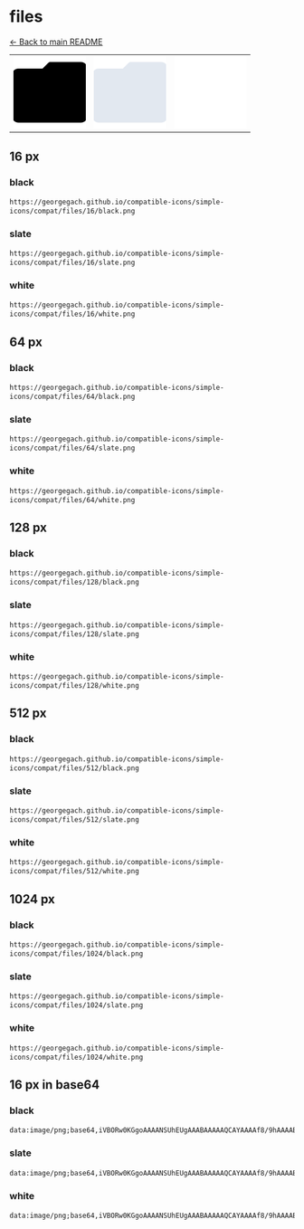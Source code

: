 # files

[← Back to main README](../../README.md)

<table><tr>
  <td><img src="./128/black.png" width="128" alt="files black icon" /></td>
  <td><img src="./128/slate.png" width="128" alt="files slate icon" /></td>
  <td><img src="./128/white.png" width="128" alt="files white icon" /></td>
</tr></table>

## 16 px

### black
```
https://georgegach.github.io/compatible-icons/simple-icons/compat/files/16/black.png
```

### slate
```
https://georgegach.github.io/compatible-icons/simple-icons/compat/files/16/slate.png
```

### white
```
https://georgegach.github.io/compatible-icons/simple-icons/compat/files/16/white.png
```

## 64 px

### black
```
https://georgegach.github.io/compatible-icons/simple-icons/compat/files/64/black.png
```

### slate
```
https://georgegach.github.io/compatible-icons/simple-icons/compat/files/64/slate.png
```

### white
```
https://georgegach.github.io/compatible-icons/simple-icons/compat/files/64/white.png
```

## 128 px

### black
```
https://georgegach.github.io/compatible-icons/simple-icons/compat/files/128/black.png
```

### slate
```
https://georgegach.github.io/compatible-icons/simple-icons/compat/files/128/slate.png
```

### white
```
https://georgegach.github.io/compatible-icons/simple-icons/compat/files/128/white.png
```

## 512 px

### black
```
https://georgegach.github.io/compatible-icons/simple-icons/compat/files/512/black.png
```

### slate
```
https://georgegach.github.io/compatible-icons/simple-icons/compat/files/512/slate.png
```

### white
```
https://georgegach.github.io/compatible-icons/simple-icons/compat/files/512/white.png
```

## 1024 px

### black
```
https://georgegach.github.io/compatible-icons/simple-icons/compat/files/1024/black.png
```

### slate
```
https://georgegach.github.io/compatible-icons/simple-icons/compat/files/1024/slate.png
```

### white
```
https://georgegach.github.io/compatible-icons/simple-icons/compat/files/1024/white.png
```

## 16 px in base64

### black
```
data:image/png;base64,iVBORw0KGgoAAAANSUhEUgAAABAAAAAQCAYAAAAf8/9hAAAABmJLR0QA/wD/AP+gvaeTAAAArUlEQVQ4jb3QQYrCYAyG4aelIugggivFE7gSbzIXmXt4i7mPDHMLV6KoVAXFzsJ/oUPLXy34bRKSfG9CaKgk0v/EF9oV/d8EQ0xKYFPMscS4ApBnWKB/B0jQwr7Ghd0Mo3+DaxzwgSICkJaYCwxCfq0DKDMLMasLuDcXWGEbMwsbzuhggxOOod7HJQZIPD5qFwBCvRfyTl3A00rjI28A5A38eYZvzF4E/DRYftMfeokh737Ei00AAAAASUVORK5CYII=
```

### slate
```
data:image/png;base64,iVBORw0KGgoAAAANSUhEUgAAABAAAAAQCAYAAAAf8/9hAAAABmJLR0QA/wD/AP+gvaeTAAAA80lEQVQ4ja2RQUoDURBEXzU/KCpBHFxEPIEr8SZexHvkFt5HxCtkFQRlVGREJ+ZXFokhgTgfRmvXNPW6uhv+KHU1J9OX6whupNjb1Xf2gyZPzUjz2QXahom4xHmMmGLOd04XTYp5e4d0jC0Ag4QGKL/blvR7SJvDBDrD6GcbQY35AB1JuPsCEGzewdSAERVQC2XlbkZsbFQbDFQrWGWcShFibbYtUbGM/Sz5rRR/CRAz8IFCLfBJ5hWRDKeSvssAMwD2sUeIllAL+kI8OruVdNIFSFuVGYKH61oU3xCFflH/ABBNf7ubRPatIq76+XXff/hKCy0LWJQ3OasyAAAAAElFTkSuQmCC
```

### white
```
data:image/png;base64,iVBORw0KGgoAAAANSUhEUgAAABAAAAAQCAYAAAAf8/9hAAAABmJLR0QA/wD/AP+gvaeTAAAAtUlEQVQ4jb3QQWoCQRCF4W9kQkBFBrKK5ARZiTfxIrlHbuF9RLxFViFBZaJgSGWRXgwypicO5G2q6Hrvr6LpqeK3YUQs8ITbC5ZNERH3eGyBzfCMFzxcANQlVqgagAI32OcuxKjE9Mz4hg+MERmAQUs4cJf6ry6AtrBUy66AZjjwim0uLG04YYh3HHFI7xU+c4AiIpoftUsA6ZJJ6oddAX/WIG/5B0DdI1+XWGJ+JWDdY/mPvgHuyC3jLP81lAAAAABJRU5ErkJggg==
```

